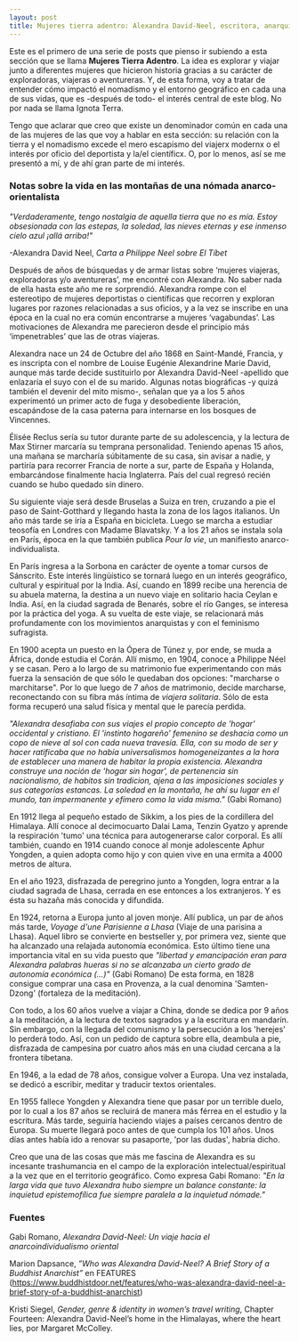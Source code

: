 ```yaml
---
layout: post
title: Mujeres tierra adentro: Alexandra David-Neel, escritora, anarquista, orientalista y nómada. Parte 1: Apuntes biográficos.
---
```


Este es el primero de una serie de posts que pienso ir subiendo a esta sección que se llama **Mujeres Tierra Adentro**. La idea es explorar y viajar junto a diferentes mujeres que hicieron historia gracias a su carácter de exploradoras, viajeras o aventureras. Y, de esta forma, voy a tratar de entender cómo impactó el nomadismo y el entorno geográfico en cada una de sus vidas, que es -después de todo- el interés central de este blog. No por nada se llama Ignota Terra. 

Tengo que aclarar que creo que existe un denominador común en cada una de las mujeres de las que voy a hablar en esta sección: su relación con la tierra y el nomadismo excede el mero escapismo del viajerx modernx o el interés por oficio del deportista y la/el científicx. O, por lo menos, así se me presentó a mí, y de ahí gran parte de mi interés.



### Notas sobre la vida en las montañas de una nómada anarco-orientalista 

*"Verdaderamente, tengo nostalgia de aquella tierra que no es mía. Estoy obsesionada con las estepas, la soledad, las nieves eternas y ese inmenso cielo azul ¡allá arriba!"*

-Alexandra David Neel, *Carta a Philippe Neel sobre El Tíbet*



Después de años de búsquedas y de armar listas sobre ‘mujeres viajeras, exploradoras y/o aventureras’, me encontré con Alexandra. No saber nada de ella hasta este año me re sorprendió. Alexandra rompe con el estereotipo de mujeres deportistas o científicas que recorren y exploran lugares por razones relacionadas a sus oficios, y a la vez se inscribe en una época en la cual no era común encontrarse a mujeres ‘vagabundas’. Las motivaciones de Alexandra me parecieron desde el principio más ‘impenetrables’ que las de otras viajeras. 

Alexandra nace un 24 de Octubre del año 1868 en Saint-Mandé, Francia, y es inscripta con el nombre de Louise Eugénie Alexandrine Marie David, aunque más tarde decide sustituirlo por Alexandra David-Neel -apellido que enlazaría el suyo con el de su marido. Algunas notas biográficas -y quizá también el devenir del mito mismo-, señalan que ya a los 5 años experimentó un primer acto de fuga y desobediente liberación, escapándose de la casa paterna para internarse en los bosques de Vincennes.

Élisée Reclus sería su tutor durante parte de su adolescencia, y la lectura de Max Stirner marcaría su temprana personalidad. Teniendo apenas 15 años, una mañana se marcharía súbitamente de su casa, sin avisar a nadie, y partiría para recorrer Francia de norte a sur, parte de España y Holanda, embarcándose finalmente hacia Inglaterra. País del cual regresó recién cuando se hubo quedado sin dinero.

Su siguiente viaje será desde Bruselas a Suiza en tren, cruzando a pie el paso de Saint-Gotthard y llegando hasta la zona de los lagos italianos. Un año más tarde se iría a España en bicicleta. Luego se marcha a estudiar teosofía en Londres con Madame Blavatsky. Y a los 21 años se instala sola en París, época en la que también publica *Pour la vie*, un manifiesto anarco-individualista. 

En París ingresa a la Sorbona en carácter de oyente a tomar cursos de Sánscrito. Este interés lingüístico se tornará luego en un interés geográfico, cultural y espiritual por la India. Así, cuando en 1899 recibe una herencia de su abuela materna, la destina a un nuevo viaje en solitario hacia Ceylan e India. Así, en la ciudad sagrada de Benarés, sobre el río Ganges, se interesa por la práctica del yoga. A su vuelta de este viaje, se relacionará más profundamente con los movimientos anarquistas y con el feminismo sufragista. 

En 1900 acepta un puesto en la Ópera de Túnez y, por ende, se muda a África, donde estudia el Corán. Allí mismo, en 1904, conoce a Philippe Néel y se casan. Pero a lo largo de su matrimonio fue experimentando con más fuerza la sensación de que sólo le quedaban dos opciones: "marcharse o marchitarse". Por lo que luego de 7 años de matrimonio, decide marcharse, reconectando con su fibra más íntima de *viajera solitaria*. Sólo de esta forma recuperó una salud física y mental que le  parecía perdida. 

*"Alexandra desafiaba con sus viajes el propio concepto de 'hogar' occidental y cristiano. El 'instinto hogareño' femenino se deshacia como un copo de nieve al sol con cada nueva travesía. Ella, con su modo de ser y hacer ratificaba que no había universalismos homogeneizantes a la hora de establecer una manera de habitar la propia existencia. Alexandra construye una noción de 'hogar sin hogar', de pertenencia sin nacionalismo, de habitos sin tradicion, ajena a las imposiciones sociales y sus categorías estancas. La soledad en la montaña, he ahí su lugar en el mundo, tan impermanente y efímero como la vida misma."*  (Gabi Romano)

En 1912 llega al pequeño estado de Sikkim, a los pies de la cordillera del Himalaya. Allí conoce al decimocuarto Dalai Lama, Tenzin Gyatzo y aprende la respiración 'tumo' una técnica para autogenerarse calor corporal. Es allí también, cuando en 1914 cuando conoce al monje adolescente Aphur Yongden, a quien adopta como hijo y con quien vive en una ermita a 4000 metros de altura. 

En el año 1923, disfrazada de peregrino junto a Yongden, logra entrar a la ciudad sagrada de Lhasa, cerrada en ese entonces a los extranjeros. Y es ésta su hazaña más conocida y difundida. 

En 1924, retorna a Europa junto al joven monje. Allí publica, un par de años más tarde, *Voyage d'une Parisienne a Lhasa* (Viaje de una parisina a Lhasa).  Aquel libro se convierte en bestseller y, por primera vez, siente que ha alcanzado una relajada autonomía económica. Esto último tiene una importancia vital en su vida puesto que *"libertad y emancipación eran para Alexandra palabras hueras si no se alcanzaba un cierto grado de autonomía económica (...)"* (Gabi Romano) De esta forma, en 1828 consigue comprar una casa en Provenza, a la cual denomina 'Samten-Dzong' (fortaleza de la meditación). 

Con todo, a los 60 años vuelve a viajar a China, donde se dedica por 9 años a la meditación, a la lectura de textos sagrados y a la escritura en mandarín. Sin embargo, con la llegada del comunismo y la persecución a los 'herejes' lo perderá todo. Así, con un pedido de captura sobre ella, deambula a pie, disfrazada de campesina por cuatro años más en una ciudad cercana a la frontera tibetana. 

En 1946, a la edad de 78 años, consigue volver a Europa. Una vez instalada, se dedicó a escribir, meditar y traducir textos orientales. 

En 1955 fallece Yongden y Alexandra tiene que pasar por un terrible duelo, por lo cual a los 87 años se recluirá de manera más férrea en el estudio y la escritura. Más tarde, seguiría haciendo viajes a países cercanos dentro de Europa. Su muerte llegará poco antes de que cumpla los 101 años. Unos días antes había ido a renovar su pasaporte, 'por las dudas', habría dicho.

Creo que una de las cosas que más me fascina de Alexandra es su incesante trashumancia en el campo de la exploración intelectual/espiritual a la vez que en el territorio geográfico. Como expresa Gabi Romano: *"En la larga vida que tuvo Alexandra hubo siempre un balance constante: la inquietud epistemofílica fue siempre paralela a la inquietud nómade."* 



### Fuentes

Gabi Romano, *Alexandra David-Neel: Un viaje hacia el anarcoindividualismo oriental*

Marion Dapsance, *”Who was Alexandra David-Neel? A Brief Story of a Buddhist Anarchist”* en FEATURES (https://www.buddhistdoor.net/features/who-was-alexandra-david-neel-a-brief-story-of-a-buddhist-anarchist)

Kristi Siegel, *Gender, genre & identity in women’s travel writing*, Chapter Fourteen: Alexandra David-Neel’s home in the Himalayas, where the heart lies, por Margaret McColley.
